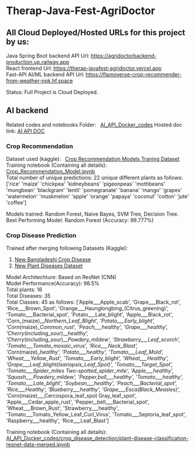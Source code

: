 # Therap-Java-Fest-AgriDoctor

## All Cloud Deployed/Hosted URLs for this project by us:

Java Spring Boot backend API Url: https://agridoctorbackend-production.up.railway.app  
React frontend Url: https://therap-javafest-agridoctor.vercel.app  
Fast-API AI/ML backend API Url: https://flamoverse-crop-recommender-from-weather-npk.hf.space  

Status: Full Project is Cloud Deployed.

## AI backend

Related codes and notebooks Folder: &nbsp; [AI_API_Docker_codes](https://github.com/Adith082/Therap-Java-Fest-AgriDoctor/tree/main/AI_API_Docker_codes)
Hosted doc link: [AI API DOC](https://flamoverse-crop-recommender-from-weather-npk.hf.space/docs#/)   

### Crop Recommendation

Dataset used (kaggle): &nbsp; [Crop Recommendation Models Traning Dataset](https://www.kaggle.com/datasets/siddharthss/crop-recommendation-dataset)  
Training notebook (Containing all details): &nbsp; [Crop_Recommendation_Model.ipynb](https://github.com/Adith082/Therap-Java-Fest-AgriDoctor/blob/main/AI_API_Docker_codes/crop_recommendation/Crop_Recommendation_Model.ipynb)  
Total number of unique predictions: 22 unique different plants as follows: ['rice' 'maize' 'chickpea' 'kidneybeans' 'pigeonpeas' 'mothbeans'
 'mungbean' 'blackgram' 'lentil' 'pomegranate' 'banana' 'mango' 'grapes'
 'watermelon' 'muskmelon' 'apple' 'orange' 'papaya' 'coconut' 'cotton'
 'jute' 'coffee']  
 
Models trained: Random Forest, Naive Bayes, SVM Tree, Decision Tree.  
Best Performing Model: Random Forest (Accuracy: 99.777%)   

### Crop Disease Prediction
Trained after merging following Datasets (Kaggle): 
1. [New Bangladeshi Crop Disease](https://www.kaggle.com/datasets/nafishamoin/new-bangladeshi-crop-disease)
2. [New Plant Diseases Dataset](https://www.kaggle.com/datasets/vipoooool/new-plant-diseases-dataset)  

Model Architechture: Based on ResNet (CNN)  
Model Performance(Accuracy): 98.5%  
Total plants: 16  
Total Diseases: 35  
Total Classes: 45 as follows: ['Apple___Apple_scab', 'Grape___Black_rot', 'Rice___Brown_Spot', 'Orange___Haunglongbing_(Citrus_greening)', 'Tomato___Bacterial_spot', 'Potato___Late_blight', 'Apple___Black_rot', 'Corn_(maize)___Northern_Leaf_Blight', 'Potato___Early_blight', 'Corn_(maize)___Common_rust_', 'Peach___healthy', 'Grape___healthy', 'Cherry_(including_sour)___healthy', 'Cherry_(including_sour)___Powdery_mildew', 'Strawberry___Leaf_scorch', 'Tomato___Tomato_mosaic_virus', 'Rice___Neck_Blast', 'Corn_(maize)___healthy', 'Potato___healthy', 'Tomato___Leaf_Mold', 'Wheat___Yellow_Rust', 'Tomato___Early_blight', 'Wheat___Healthy', 'Grape___Leaf_blight_(Isariopsis_Leaf_Spot)', 'Tomato___Target_Spot', 'Tomato___Spider_mites Two-spotted_spider_mite', 'Apple___healthy', 'Squash___Powdery_mildew', 'Pepper,_bell___healthy', 'Tomato___healthy', 'Tomato___Late_blight', 'Soybean___healthy', 'Peach___Bacterial_spot', 'Rice___Healthy', 'Blueberry___healthy', 'Grape___Esca_(Black_Measles)', 'Corn_(maize)___Cercospora_leaf_spot Gray_leaf_spot', 'Apple___Cedar_apple_rust', 'Pepper,_bell___Bacterial_spot', 'Wheat___Brown_Rust', 'Strawberry___healthy', 'Tomato___Tomato_Yellow_Leaf_Curl_Virus', 'Tomato___Septoria_leaf_spot', 'Raspberry___healthy', 'Rice___Leaf_Blast']  

Training notebook (Containing all details): [AI_API_Docker_codes/crop_disease_detection/plant-disease-classification-resnet-data-merged.ipynb](https://github.com/Adith082/Therap-Java-Fest-AgriDoctor/blob/main/AI_API_Docker_codes/crop_disease_detection/plant-disease-classification-resnet-data-merged.ipynb)  
